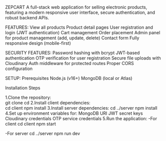 ZEPCART
A full-stack web application for selling electronic products, featuring a modern responsive user interface, secure authentication, and robust backend APIs.

FEATURES:
View all products
Product detail pages
User registration and login (JWT authentication)
Cart management
Order placement
Admin panel for product management (add, update, delete)
Contact form
Fully responsive design (mobile-first)

SECURITY FEATURES:
Password hashing with bcrypt
JWT-based authentication
OTP verification for user registration
Secure file uploads with Cloudinary
Auth middleware for protected routes
Proper CORS configuration

SETUP:
Prerequisites
 Node.js (v16+)
 MongoDB (local or Atlas)

Installation Steps

1.Clone the repository:      
      git clone <repo-url>
      cd <project-directory>
2.Install client dependencies:  
      cd client
      npm install
3.Install server dependencies:
      cd ../server
      npm install
4.Set up environment variables for:
      MongoDB URI
      JWT secret keys
      Cloudinary credentials
      OTP service credentials
5.Run the application:
  -For client 
      cd client
      npm start

  -For server
      cd ../server
      npm run dev 



